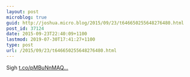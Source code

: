 ```yaml
---
layout: post
microblog: true
guid: http://joshua.micro.blog/2015/09/23/t646650255648276480.html
post_id: 37124
date: 2015-09-23T22:40:09+1100
lastmod: 2019-07-30T17:41:27+1100
type: post
url: /2015/09/23/t646650255648276480.html
---
```

Sigh [t.co/pMBuNnMAQ...](http://t.co/pMBuNnMAQG)
